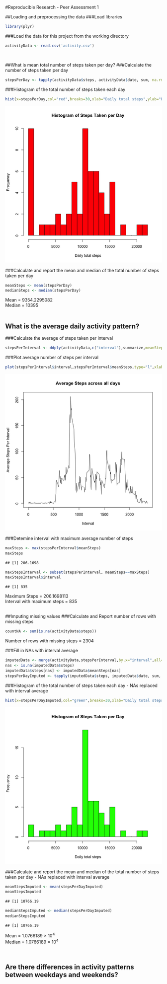 #Reproducible Research - Peer Assessment 1
<br>

##Loading and preprocessing the data
###Load libraries

```r
library(plyr)
```
###Load the data for this project from the working directory

```r
activityData <- read.csv('activity.csv')
```
<br>

##What is mean total number of steps taken per day?
###Calculate the number of steps taken per day

```r
stepsPerDay <- tapply(activityData$steps, activityData$date, sum, na.rm=TRUE)
```
###Histogram of the total number of steps taken each day

```r
hist(x=stepsPerDay,col="red",breaks=30,xlab="Daily total steps",ylab="Frequency",main="Histogram of Steps Taken per Day")
```

![plot of chunk unnamed-chunk-4](figure/unnamed-chunk-4-1.png) 

###Calculate and report the mean and median of the total number of steps taken per day

```r
meanSteps <- mean(stepsPerDay)
medianSteps <- median(stepsPerDay)
```
Mean = 9354.2295082  
Median = 10395
<br>
<br>

## What is the average daily activity pattern?
###Calculate the average of steps taken per interval

```r
stepsPerInterval <- ddply(activityData,c("interval"),summarize,meanSteps=mean(steps, na.rm=TRUE))
```
###Plot average number of steps per interval

```r
plot(stepsPerInterval$interval,stepsPerInterval$meanSteps,type="l",xlab="Interval",ylab="Average Steps Per Interval",main="Average Steps across all days")
```

![plot of chunk unnamed-chunk-7](figure/unnamed-chunk-7-1.png) 

###Detemine interval with maximum average number of steps

```r
maxSteps <- max(stepsPerInterval$meanSteps)
maxSteps
```

```
## [1] 206.1698
```

```r
maxStepsInterval <- subset(stepsPerInterval, meanSteps==maxSteps)
maxStepsInterval$interval
```

```
## [1] 835
```

Maximum Steps = 206.1698113  
Interval with maximum steps = 835  
<br>

##Imputing missing values
###Calculate and Report number of rows with missing steps

```r
countNA <- sum(is.na(activityData$steps))
```
Number of rows with missing steps = 2304
<br>

###Fill in NAs with interval average

```r
imputedData <- merge(activityData,stepsPerInterval,by.x="interval",all=TRUE)
nas <- is.na(imputedData$steps)
imputedData$steps[nas] <- imputedData$meanSteps[nas]
stepsPerDayImputed <- tapply(imputedData$steps, imputedData$date, sum, na.rm=TRUE)
```

###Histogram of the total number of steps taken each day - NAs replaced with interval average

```r
hist(x=stepsPerDayImputed,col="green",breaks=30,xlab="Daily total steps",ylab="Frequency",main="Histogram of Steps Taken per Day")
```

![plot of chunk unnamed-chunk-11](figure/unnamed-chunk-11-1.png) 

###Calculate and report the mean and median of the total number of steps taken per day - NAs replaced with interval average

```r
meanStepsImputed <- mean(stepsPerDayImputed)
meanStepsImputed
```

```
## [1] 10766.19
```

```r
medianStepsImputed <- median(stepsPerDayImputed)
medianStepsImputed
```

```
## [1] 10766.19
```
Mean = 1.0766189 &times; 10<sup>4</sup>  
Median = 1.0766189 &times; 10<sup>4</sup>


<br>

## Are there differences in activity patterns between weekdays and weekends?



